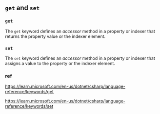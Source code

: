 ## `get` and `set`


### `get`
The `get` keyword defines an _accessor_ method in a property or indexer that returns the property value or the indexer element.


### `set`
The `set` keyword defines an _accessor_ method in a property or indexer that assigns a value to the property or the indexer element.

### ref
https://learn.microsoft.com/en-us/dotnet/csharp/language-reference/keywords/get

https://learn.microsoft.com/en-us/dotnet/csharp/language-reference/keywords/set
